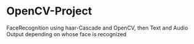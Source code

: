 # OpenCV-Project
FaceRecognition using haar-Cascade and OpenCV, then Text and Audio Output depending on whose face is recognized
